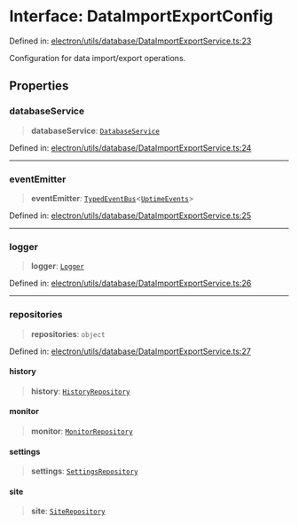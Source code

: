 # Interface: DataImportExportConfig

Defined in: [electron/utils/database/DataImportExportService.ts:23](https://github.com/Nick2bad4u/Uptime-Watcher/blob/dca5483e793478722cd3e6e125cafcec5fc771f0/electron/utils/database/DataImportExportService.ts#L23)

Configuration for data import/export operations.

## Properties

### databaseService

> **databaseService**: [`DatabaseService`](../../../../services/database/DatabaseService/classes/DatabaseService.md)

Defined in: [electron/utils/database/DataImportExportService.ts:24](https://github.com/Nick2bad4u/Uptime-Watcher/blob/dca5483e793478722cd3e6e125cafcec5fc771f0/electron/utils/database/DataImportExportService.ts#L24)

***

### eventEmitter

> **eventEmitter**: [`TypedEventBus`](../../../../events/TypedEventBus/classes/TypedEventBus.md)\<[`UptimeEvents`](../../../../events/eventTypes/interfaces/UptimeEvents.md)\>

Defined in: [electron/utils/database/DataImportExportService.ts:25](https://github.com/Nick2bad4u/Uptime-Watcher/blob/dca5483e793478722cd3e6e125cafcec5fc771f0/electron/utils/database/DataImportExportService.ts#L25)

***

### logger

> **logger**: [`Logger`](../../../interfaces/interfaces/Logger.md)

Defined in: [electron/utils/database/DataImportExportService.ts:26](https://github.com/Nick2bad4u/Uptime-Watcher/blob/dca5483e793478722cd3e6e125cafcec5fc771f0/electron/utils/database/DataImportExportService.ts#L26)

***

### repositories

> **repositories**: `object`

Defined in: [electron/utils/database/DataImportExportService.ts:27](https://github.com/Nick2bad4u/Uptime-Watcher/blob/dca5483e793478722cd3e6e125cafcec5fc771f0/electron/utils/database/DataImportExportService.ts#L27)

#### history

> **history**: [`HistoryRepository`](../../../../services/database/HistoryRepository/classes/HistoryRepository.md)

#### monitor

> **monitor**: [`MonitorRepository`](../../../../services/database/MonitorRepository/classes/MonitorRepository.md)

#### settings

> **settings**: [`SettingsRepository`](../../../../services/database/SettingsRepository/classes/SettingsRepository.md)

#### site

> **site**: [`SiteRepository`](../../../../services/database/SiteRepository/classes/SiteRepository.md)
